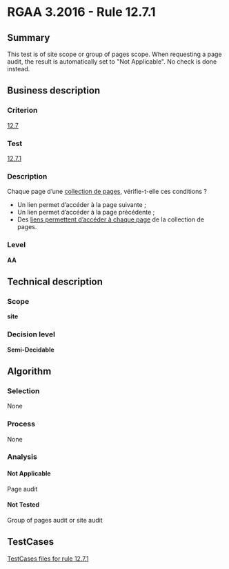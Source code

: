 # RGAA 3.2016 - Rule 12.7.1

## Summary
This test is of site scope or group of pages scope. When requesting a page audit, the result is automatically set to "Not Applicable". No check is done instead.

## Business description

### Criterion
[12.7](http://references.modernisation.gouv.fr/rgaa-accessibilite/criteres.html#crit-12-7)

### Test
[12.7.1](http://references.modernisation.gouv.fr/rgaa-accessibilite/criteres.html#test-12-7-1)

### Description
<div lang="fr">Chaque page d&#x2019;une <a href="http://references.modernisation.gouv.fr/rgaa-accessibilite/glossaire.html#collection-de-pages">collection de pages</a>, v&#xE9;rifie-t-elle ces conditions&nbsp;? <ul><li>Un lien permet d&#x2019;acc&#xE9;der &#xE0; la page suivante&nbsp;;</li> <li>Un lien permet d&#x2019;acc&#xE9;der &#xE0; la page pr&#xE9;c&#xE9;dente&nbsp;;</li> <li>Des <a href="http://references.modernisation.gouv.fr/rgaa-accessibilite/glossaire.html#accder--chaque-page-de-la-collection-de-pages">liens permettent d&#x2019;acc&#xE9;der &#xE0; chaque page</a> de la collection de pages.</li> </ul></div>

### Level
**AA**

## Technical description

### Scope
**site**

### Decision level
**Semi-Decidable**

## Algorithm

### Selection

None

### Process

None

### Analysis

#### Not Applicable

Page audit 

#### Not Tested

Group of pages audit or site audit



##  TestCases

[TestCases files for rule 12.7.1](https://github.com/Asqatasun/Asqatasun/tree/develop/rules/rules-rgaa3.2016/src/test/resources/testcases/rgaa32016/Rgaa32016Rule120701/)


